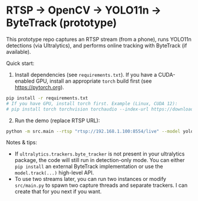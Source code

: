 # RTSP -> OpenCV -> YOLO11n -> ByteTrack (prototype)


This prototype repo captures an RTSP stream (from a phone), runs YOLO11n detections
(via Ultralytics), and performs online tracking with ByteTrack (if available).


Quick start:


1. Install dependencies (see `requirements.txt`). If you have a CUDA-enabled GPU,
install an appropriate `torch` build first (see https://pytorch.org).


```bash
pip install -r requirements.txt
# If you have GPU, install torch first. Example (Linux, CUDA 12):
# pip install torch torchvision torchaudio --index-url https://download.pytorch.org/whl/cu121
```


2. Run the demo (replace RTSP URL):


```bash
python -m src.main --rtsp "rtsp://192.168.1.100:8554/live" --model yolo11n.pt --conf 0.35 --device cpu --resize 720
```


Notes & tips:
- If `ultralytics.trackers.byte_tracker` is not present in your ultralytics package,
the code will still run in detection-only mode. You can either `pip install` an
external ByteTrack implementation or use the `model.track(...)` high-level API.
- To use two streams later, you can run two instances or modify `src/main.py`
to spawn two capture threads and separate trackers. I can create that for you
next if you want.
